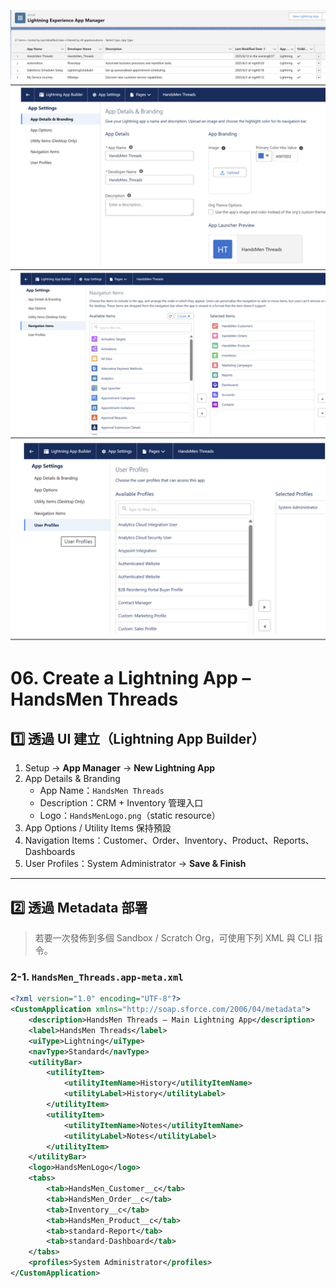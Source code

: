 ![Salesforce Credentials Setup](docs/img/06.CreateLightningApp-HandsMenThreads.png)
![Salesforce Credentials Setup](docs/img/06.LightningApp-HandsMenThreads.png)

# 06. Create a Lightning App – HandsMen Threads

## 1️⃣ 透過 UI 建立（Lightning App Builder）

1. Setup → **App Manager** → **New Lightning App**  
2. App Details & Branding  
   - App Name：`HandsMen Threads`  
   - Description：CRM + Inventory 管理入口  
   - Logo：`HandsMenLogo.png`（static resource）  
3. App Options / Utility Items 保持預設  
4. Navigation Items：Customer、Order、Inventory、Product、Reports、Dashboards  
5. User Profiles：System Administrator → **Save & Finish**


---

## 2️⃣ 透過 Metadata 部署

> 若要一次發佈到多個 Sandbox / Scratch Org，可使用下列 XML 與 CLI 指令。

### 2-1. `HandsMen_Threads.app-meta.xml`

```xml
<?xml version="1.0" encoding="UTF-8"?>
<CustomApplication xmlns="http://soap.sforce.com/2006/04/metadata">
    <description>HandsMen Threads – Main Lightning App</description>
    <label>HandsMen Threads</label>
    <uiType>Lightning</uiType>
    <navType>Standard</navType>
    <utilityBar>
        <utilityItem>
            <utilityItemName>History</utilityItemName>
            <utilityLabel>History</utilityLabel>
        </utilityItem>
        <utilityItem>
            <utilityItemName>Notes</utilityItemName>
            <utilityLabel>Notes</utilityLabel>
        </utilityItem>
    </utilityBar>
    <logo>HandsMenLogo</logo>
    <tabs>
        <tab>HandsMen_Customer__c</tab>
        <tab>HandsMen_Order__c</tab>
        <tab>Inventory__c</tab>
        <tab>HandsMen_Product__c</tab>
        <tab>standard-Report</tab>
        <tab>standard-Dashboard</tab>
    </tabs>
    <profiles>System Administrator</profiles>
</CustomApplication>
